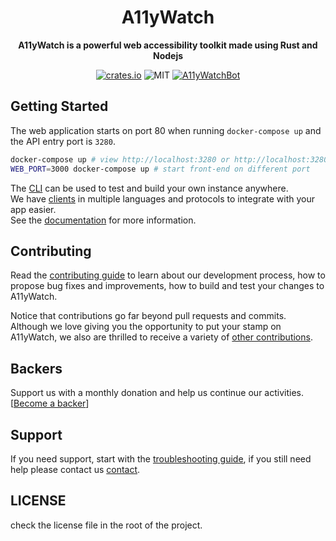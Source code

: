 <div align="center">
  <h1>A11yWatch</h1>
  <p>
    <strong>A11yWatch is a powerful web accessibility toolkit made using Rust and Nodejs</strong>
  </p>
  <p>

[![crates.io](https://img.shields.io/crates/v/a11ywatch_cli?label=latest)](https://docs.rs/crate/a11ywatch_cli/latest)
![MIT](https://img.shields.io/crates/l/a11ywatch_cli.svg)
[![A11yWatchBot](https://github.com/A11yWatch/a11ywatch/actions/workflows/build-test.yml/badge.svg)](https://github.com/A11yWatch/a11ywatch/actions/workflows/build-test.yml)

  </p>
</div>

## Getting Started

The web application starts on port 80 when running `docker-compose up` and the API entry port is `3280`.

```sh
docker-compose up # view http://localhost:3280 or http://localhost:3280/graphql
WEB_PORT=3000 docker-compose up # start front-end on different port
```

The [CLI](./cli/README.md) can be used to test and build your own instance anywhere.<br>
We have [clients](./clients) in multiple languages and protocols to integrate with your app easier.<br>
See the [documentation](https://docs.a11ywatch.com) for more information.

## Contributing

Read the [contributing guide](/CONTRIBUTING.md) to learn about our development process, how to propose bug fixes and improvements, how to build and test your changes to A11yWatch.

Notice that contributions go far beyond pull requests and commits.
Although we love giving you the opportunity to put your stamp on A11yWatch, we also are thrilled to receive a variety of [other contributions](https://a11ywatch.com/faq).

## Backers

Support us with a monthly donation and help us continue our activities. [[Become a backer](https://opencollective.com/a11ywatch#backer)]

## Support

If you need support, start with the [troubleshooting guide](https://docs.a11ywatch.com/documentation/troubleshooting),
if you still need help please contact us [contact](https://docs.a11ywatch.com/documentation/contact).

## LICENSE

check the license file in the root of the project.
